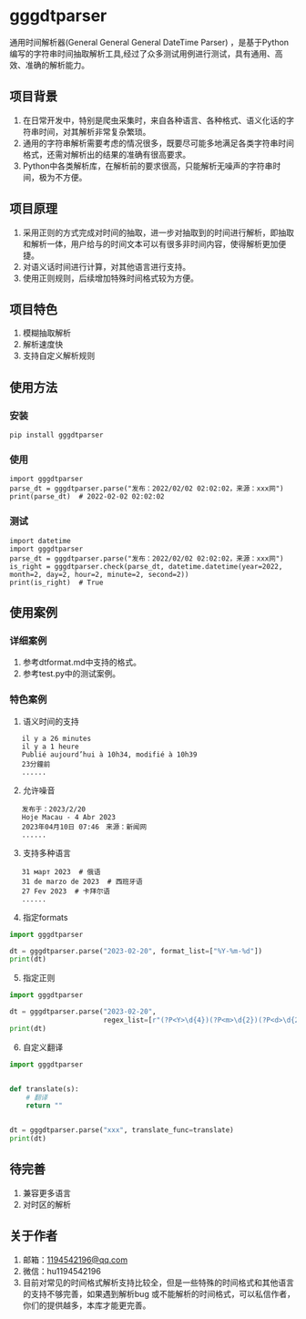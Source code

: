 # gggdtparser

通用时间解析器(General General General DateTime Parser)
，是基于Python编写的字符串时间抽取解析工具,经过了众多测试用例进行测试，具有通用、高效、准确的解析能力。

## 项目背景

1. 在日常开发中，特别是爬虫采集时，来自各种语言、各种格式、语义化话的字符串时间，对其解析非常复杂繁琐。
2. 通用的字符串解析需要考虑的情况很多，既要尽可能多地满足各类字符串时间格式，还需对解析出的结果的准确有很高要求。
3. Python中各类解析库，在解析前的要求很高，只能解析无噪声的字符串时间，极为不方便。

## 项目原理

1. 采用正则的方式完成对时间的抽取，进一步对抽取到的时间进行解析，即抽取和解析一体，用户给与的时间文本可以有很多非时间内容，使得解析更加便捷。
2. 对语义话时间进行计算，对其他语言进行支持。
3. 使用正则规则，后续增加特殊时间格式较为方便。

## 项目特色

1. 模糊抽取解析
2. 解析速度快
3. 支持自定义解析规则

## 使用方法

### 安装

    pip install gggdtparser

### 使用

    import gggdtparser
    parse_dt = gggdtparser.parse("发布：2022/02/02 02:02:02，来源：xxx网")
    print(parse_dt)  # 2022-02-02 02:02:02

### 测试

    import datetime
    import gggdtparser
    parse_dt = gggdtparser.parse("发布：2022/02/02 02:02:02，来源：xxx网")
    is_right = gggdtparser.check(parse_dt, datetime.datetime(year=2022, month=2, day=2, hour=2, minute=2, second=2))
    print(is_right)  # True

## 使用案例

### 详细案例

1. 参考dtformat.md中支持的格式。
2. 参考test.py中的测试案例。

### 特色案例

1. 语义时间的支持

```
   il y a 26 minutes
   il y a 1 heure
   Publié aujourd’hui à 10h34, modifié à 10h39
   23分鐘前
   ......      

```

2. 允许噪音

```
   发布于：2023/2/20
   Hoje Macau - 4 Abr 2023 
   2023年04月10日 07:46　来源：新闻网
   ......
```

3. 支持多种语言

```
   31 март 2023  # 俄语
   31 de marzo de 2023  # 西班牙语
   27 Fev 2023  # 卡拜尔语
   ......
```

4. 指定formats

```python
import gggdtparser

dt = gggdtparser.parse("2023-02-20", format_list=["%Y-%m-%d"])
print(dt)
```

5. 指定正则

```python
import gggdtparser

dt = gggdtparser.parse("2023-02-20",
                       regex_list=[r"(?P<Y>\d{4})(?P<m>\d{2})(?P<d>\d{2})"])
print(dt)
```

6. 自定义翻译

```python
import gggdtparser


def translate(s):
    # 翻译
    return ""


dt = gggdtparser.parse("xxx", translate_func=translate)
print(dt)

```

## 待完善

1. 兼容更多语言
2. 对时区的解析

## 关于作者

1. 邮箱：1194542196@qq.com
2. 微信：hu1194542196
3. 目前对常见的时间格式解析支持比较全，但是一些特殊的时间格式和其他语言的支持不够完善，如果遇到解析bug
   或不能解析的时间格式，可以私信作者，你们的提供越多，本库才能更完善。